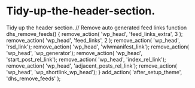 # Tidy-up-the-header-section.
Tidy up the header section.
// Remove auto generated feed links
function dhs_remove_feeds() {
	remove_action( 'wp_head', 'feed_links_extra', 3 );
	remove_action( 'wp_head', 'feed_links', 2 );
	remove_action( 'wp_head', 'rsd_link');
	remove_action( 'wp_head', 'wlwmanifest_link');
	remove_action( 'wp_head', 'wp_generator');
	remove_action( 'wp_head', 'start_post_rel_link');
	remove_action( 'wp_head', 'index_rel_link');
	remove_action( 'wp_head', 'adjacent_posts_rel_link');
	remove_action( 'wp_head', 'wp_shortlink_wp_head');
}
add_action( 'after_setup_theme', 'dhs_remove_feeds' );
